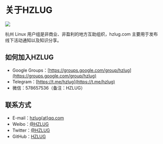 # 关于HZLUG

![](https://ae01.alicdn.com/kf/HTB13KcracrrK1Rjy1ze760alFXa0.png)

杭州 Linux 用户组是非商业、非盈利的地方互助组织，hzlug.com 主要用于发布线下活动通知以及知识分享。

## 如何加入HZLUG

- Google Groups：[https://groups.google.com/group/hzlug](https://groups.google.com/group/hzlug)
- Telegram：[https://t.me/hzlug](https://t.me/hzlug)
- 微信：578657536（备注：HZLUG）

## 联系方式

- E-mail：[hzlug{at}qq.com](mailto:hzlug@qq.com)
- Weibo：[@HZLUG](https://weibo.com/hzlug)
- Twitter：[@HZLUG](https://twitter.com/hangzhoulug)
- GitHub：[HZLUG](https://github.com/hzlug)